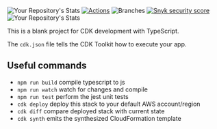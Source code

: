 ![Your Repository's Stats](https://github-readme-stats.vercel.app/api?username=SrinathBala&show_icons=true)
[![Actions](https://github.com/SrinathBala/IAM-stack/actions/workflows/main.yml/badge.svg)](https://github.com/SrinathBala/IAM-stack/actions)
![Branches](https://img.shields.io/endpoint?url=https://raw.githubusercontent.com/SrinathBala/IAM-stack/main/.github/badges/branches.json?raw=true)
[![Snyk security score](https://snyk-widget.herokuapp.com/badge/pip/jacoco-badge-generator/badge.svg)](https://snyk.io/vuln/pip%3AIAM-stack)
![Your Repository's Stats](https://github-readme-stats.vercel.app/api/top-langs/?username=Your_GitHub_Username&theme=blue-green)


This is a blank project for CDK development with TypeScript.

The `cdk.json` file tells the CDK Toolkit how to execute your app.

## Useful commands

* `npm run build`   compile typescript to js
* `npm run watch`   watch for changes and compile
* `npm run test`    perform the jest unit tests
* `cdk deploy`      deploy this stack to your default AWS account/region
* `cdk diff`        compare deployed stack with current state
* `cdk synth`       emits the synthesized CloudFormation template
